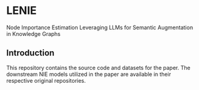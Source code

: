 # LENIE
Node Importance Estimation Leveraging LLMs for Semantic Augmentation in Knowledge Graphs

## Introduction
This repository contains the source code and datasets for the paper. 
The downstream NIE models utilized in the paper are available in their respective original repositories.
